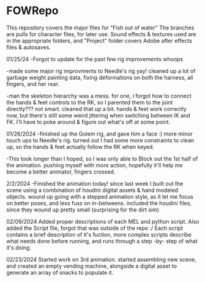 # FOWRepo
This repository covers the major files for "Fish out of water" The branches are pulls for character files, for later use. Sound effects & textures used are in the appropriate folders, and "Project" folder covers Adobe after effects files & autosaves.

01/25/24
-Forgot to update for the past few rig improvements whoops

-made some major rig improvments to Needle's rig yay! cleaned up a lot of garbage weight painting data, fixing deformations on both the harness, all fingers, and her rear.

-man the skeleton hierarchy was a mess. for one, i forgot how to connect the hands & feet controls to the RK, so I parented them to the joint directly??? not smart. cleaned that up a bit. hands & feet work correctly now, but there's still some weird jittering when switching between IK and FK. I'll have to poke around & figure out what's off at some point.

01/26/2024
-finished up the Golem rig, and gave him a face :) more minor touch ups to Needle's rig. turned out I had some more constraints to clean up, so the hands & feet actually follow the RK when keyed.

-This took longer than I hoped, so I was only able to Block out the 1st half of the animation. pushing myself with more action, hopefully it'll help me become a better animator, fingers crossed. 

2/2/2024
-Finished the animation today! since last week I built out the scene using a combination of houdini digital assets & hand modeled objects. wound up going with a stepped animation style, as it let me focus on better poses, and less fuss on in-betweens. included the houdini files, since they wound up pretty small (surprising for the dirt sim)

02/09/2024
Added proper descriptions of each MEL and python script. Also added the Script file, forgot that was outside of the repo :/ Each script contains a brief description of it's fuction, more complex scripts describe what needs done before running, and runs through a step -by- step of what it's doing.

02/23/2024
Started work on 3rd animation. started assembling new scene, and created an empty vending machine, alongside a digital asset to generate an array of snacks to populate it.
